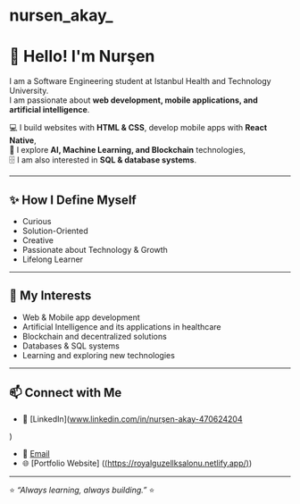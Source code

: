 # nursen_akay_
# 👋 Hello! I'm Nurşen  

I am a Software Engineering student at Istanbul Health and Technology University.  
I am passionate about **web development, mobile applications, and artificial intelligence**.  

💻 I build websites with **HTML & CSS**, develop mobile apps with **React Native**,  
🤖 I explore **AI, Machine Learning, and Blockchain** technologies,  
🗄️ I am also interested in **SQL & database systems**.  

---

## ✨ How I Define Myself
- Curious  
- Solution-Oriented  
- Creative  
- Passionate about Technology & Growth  
- Lifelong Learner  

---

## 🔎 My Interests
- Web & Mobile app development  
- Artificial Intelligence and its applications in healthcare  
- Blockchain and decentralized solutions  
- Databases & SQL systems  
- Learning and exploring new technologies  

---

## 📫 Connect with Me
- 💼 [LinkedIn](www.linkedin.com/in/nurşen-akay-470624204

)  
- 📧 [Email](akay4061513@gmail.com)  
- 🌐 [Portfolio Website]
  ([(https://royalguzellksalonu.netlify.app/)](https://royalguzellksalonu.netlify.app/))  

---

⭐️ *“Always learning, always building.”*  ⭐️
